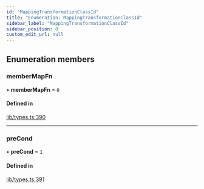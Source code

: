 ```yaml
---
id: "MappingTransformationClassId"
title: "Enumeration: MappingTransformationClassId"
sidebar_label: "MappingTransformationClassId"
sidebar_position: 0
custom_edit_url: null
---
```


## Enumeration members

### memberMapFn

• **memberMapFn** = `0`

#### Defined in

[lib/types.ts:390](https://github.com/nartc/mapper/blob/e4b240d/packages/core/src/lib/types.ts#L390)

___

### preCond

• **preCond** = `1`

#### Defined in

[lib/types.ts:391](https://github.com/nartc/mapper/blob/e4b240d/packages/core/src/lib/types.ts#L391)
